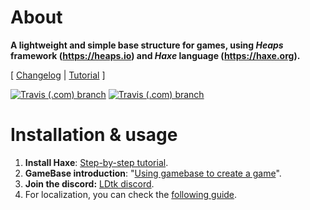 # About

**A lightweight and simple base structure for games, using *Heaps* framework (https://heaps.io) and *Haxe* language (https://haxe.org).**

[ [Changelog](CHANGELOG.md) | [Tutorial](https://deepnight.net/tutorial/using-my-gamebase-to-create-a-heaps-game/) ]

[![Travis (.com) branch](https://img.shields.io/travis/com/deepnight/gameBase/master?label=master)](https://travis-ci.com/github/deepnight/gameBase)
[![Travis (.com) branch](https://img.shields.io/travis/com/deepnight/gameBase/advancedBase?label=advancedBase)](https://travis-ci.com/github/deepnight/gameBase)

# Installation & usage

 1. **Install Haxe**: [Step-by-step tutorial](https://deepnight.net/tutorial/a-quick-guide-to-installing-haxe/).
 2. **GameBase introduction**: "[Using gamebase to create a game](https://deepnight.net/tutorial/using-my-gamebase-to-create-a-heaps-game/)".
 3. **Join the discord:** [LDtk discord](https://ldtk.io/go/discord).
 4. For localization, you can check the [following guide](https://deepnight.net/tutorial/part-4-localize-texts-using-po-files/).

